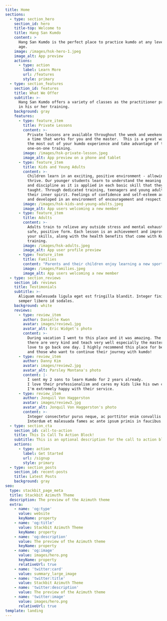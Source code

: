 ```yaml
---
title: Home
sections:
  - type: section_hero
    section_id: hero
    title-top: Welcome to
    title: Hang San Kumdo
    content: >
      Hang San Kumdo is the perfect place to practice kumdo at any level and
      age.
    image: /images/hsk-hero-1.jpeg
    image_alt: App preview
    actions:
      - type: action
        label: Learn More
        url: /features
        style: primary
  - type: section_features
    section_id: features
    title: What We Offer
    subtitle: >-
      Hang San Kumdo offers a variety of classes as the practitioner progresses
      in his or her training.
    background: gray
    features:
      - type: feature_item
        title: Private Lessons
        content: >-
          Private lessons are available throughout the week and weekends during
          a time that works for you and the master.  This is a great way to get
          the most out of your kumdo experience and take advantage of the
          one-on-one training.
        image: /images/hsk-private-lesson.jpeg
        image_alt: App preview on a phone and tablet
      - type: feature_item
        title: Kids and Young Adults
        content: >-
          Children learn in an exciting, positive environment - allowing them to
          thrive. Our younger students learn to understand the meaning of focus
          and discipline as it is applied in each basic skill that they are
          taught. Through dedicated training, teenagers and young adults improve
          their inner spirit. Feelings of confidence and self-esteem are shaped
          and developed in an environment of encouragement and respect.
        image: /images/hsk-kids-and-young-adults.jpeg
        image_alt: App users welcoming a new member
      - type: feature_item
        title: Adults
        content: >-
          Adults train to relieve any outside stress and mental exhaustion in a
          safe, positive form. Each lesson is an achievement and improvement of
          your skills, along with the health benefits that come with Kumdo
          training.
        image: /images/hsk-adults.jpeg
        image_alt: App user profile preview
      - type: feature_item
        title: Families
        content: "Parents and their children enjoy learning a new sport together! Families can practice during the open-group lessons or set up a private lesson just for you and your family.\_Kumdo is a great way to bond while experiencing\_a new part of life.\_\n"
        image: /images/Families.jpeg
        image_alt: App users welcoming a new member
  - type: section_reviews
    section_id: reviews
    title: Testimonials
    subtitle: >-
      Aliquam malesuada ligula eget est fringilla blandit. Integer finibus
      semper libero id sodales.
    background: white
    reviews:
      - type: review_item
        author: Danielle Kwon
        avatar: images/review1.jpg
        avatar_alt: Eric Widget's photo
        content: >-
          During vacation I went to this place and it was amazing. The people
          there are very kind and teach very well especially the master! I would
          love to go back one day. I highly recommend this place for beginners
          and those who want to continue their journey with kumdo!
      - type: review_item
        author: Danny Kim
        avatar: images/review2.jpg
        avatar_alt: Parsley Montana's photo
        content: |-
          I sent my 2 sons to learn Kumdo for 2 years already.
          I love their professionalism and cares my kids like his own childs.
          I'm extremely happy with their service.
      - type: review_item
        author: Jonquil Von Haggerston
        avatar: images/review3.jpg
        avatar_alt: Jonquil Von Haggerston's photo
        content: >-
          Integer consectetur purus neque, ac porttitor enim convallis vitae.
          Interdum et malesuada fames ac ante ipsum primis in faucibus.
  - type: section_cta
    section_id: call-to-action
    title: This Is Call To Action Block!
    subtitle: This is an optional description for the call to action block.
    actions:
      - type: action
        label: Get Started
        url: /signup
        style: primary
  - type: section_posts
    section_id: recent-posts
    title: Latest Posts
    background: gray
seo:
  type: stackbit_page_meta
  title: Stackbit Azimuth Theme
  description: The preview of the Azimuth theme
  extra:
    - name: 'og:type'
      value: website
      keyName: property
    - name: 'og:title'
      value: Stackbit Azimuth Theme
      keyName: property
    - name: 'og:description'
      value: The preview of the Azimuth theme
      keyName: property
    - name: 'og:image'
      value: images/hero.png
      keyName: property
      relativeUrl: true
    - name: 'twitter:card'
      value: summary_large_image
    - name: 'twitter:title'
      value: Stackbit Azimuth Theme
    - name: 'twitter:description'
      value: The preview of the Azimuth theme
    - name: 'twitter:image'
      value: images/hero.png
      relativeUrl: true
template: landing
---
```

